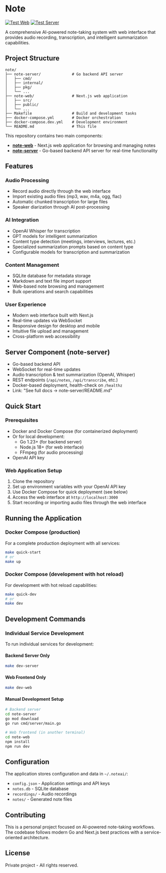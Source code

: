 # Note

[![Test Web](https://github.com/lukeymclukeface/note/workflows/Test%20Web/badge.svg)](https://github.com/lukeymclukeface/note/actions/workflows/test-web.yml)
[![Test Server](https://github.com/lukeymclukeface/note/workflows/Test%20Server/badge.svg)](https://github.com/lukeymclukeface/note/actions/workflows/test-server.yml)

A comprehensive AI-powered note-taking system with web interface that provides audio recording, transcription, and intelligent summarization capabilities.

## Project Structure

```
note/
├── note-server/              # Go backend API server
│   ├── cmd/
│   ├── internal/
│   ├── pkg/
│   └── ...
├── note-web/                 # Next.js web application
│   ├── src/
│   ├── public/
│   └── ...
├── Makefile                  # Build and development tasks
├── docker-compose.yml        # Docker orchestration
├── docker-compose.dev.yml    # Development environment
└── README.md                 # This file
```

This repository contains two main components:

- **[note-web](./note-web/)** - Next.js web application for browsing and managing notes
- **[note-server](./note-server/)** - Go-based backend API server for real-time functionality

## Features

### Audio Processing
- Record audio directly through the web interface
- Import existing audio files (mp3, wav, m4a, ogg, flac)
- Automatic chunked transcription for large files
- Speaker diarization through AI post-processing

### AI Integration
- OpenAI Whisper for transcription
- GPT models for intelligent summarization
- Content type detection (meetings, interviews, lectures, etc.)
- Specialized summarization prompts based on content type
- Configurable models for transcription and summarization

### Content Management
- SQLite database for metadata storage
- Markdown and text file import support
- Web-based note browsing and management
- Bulk operations and search capabilities

### User Experience
- Modern web interface built with Next.js
- Real-time updates via WebSocket
- Responsive design for desktop and mobile
- Intuitive file upload and management
- Cross-platform web accessibility

## Server Component (note-server)

- Go-based backend API
- WebSocket for real-time updates
- Audio transcription & text summarization (OpenAI, Whisper)
- REST endpoints (`/api/notes`, `/api/transcribe`, etc.)
- Docker-based deployment, health-check on `/healthz`
- Link: "See full docs → note-server/README.md"

## Quick Start

### Prerequisites
- Docker and Docker Compose (for containerized deployment)
- Or for local development:
  - Go 1.23+ (for backend server)
  - Node.js 18+ (for web interface)
  - FFmpeg (for audio processing)
- OpenAI API key

### Web Application Setup
1. Clone the repository
2. Set up environment variables with your OpenAI API key
3. Use Docker Compose for quick deployment (see below)
4. Access the web interface at `http://localhost:3000`
5. Start recording or importing audio files through the web interface

## Running the Application

### Docker Compose (production)
For a complete production deployment with all services:
```bash
make quick-start
# or
make up
```

### Docker Compose (development with hot reload)
For development with hot reload capabilities:
```bash
make quick-dev
# or
make dev
```

## Development Commands

### Individual Service Development
To run individual services for development:

#### Backend Server Only
```bash
make dev-server
```

#### Web Frontend Only
```bash
make dev-web
```

#### Manual Development Setup
```bash
# Backend server
cd note-server
go mod download
go run cmd/server/main.go

# Web frontend (in another terminal)
cd note-web
npm install
npm run dev
```

## Configuration

The application stores configuration and data in `~/.noteai/`:
- `config.json` - Application settings and API keys
- `notes.db` - SQLite database
- `recordings/` - Audio recordings
- `notes/` - Generated note files

## Contributing

This is a personal project focused on AI-powered note-taking workflows. The codebase follows modern Go and Next.js best practices with a service-oriented architecture.

## License

Private project - All rights reserved.
